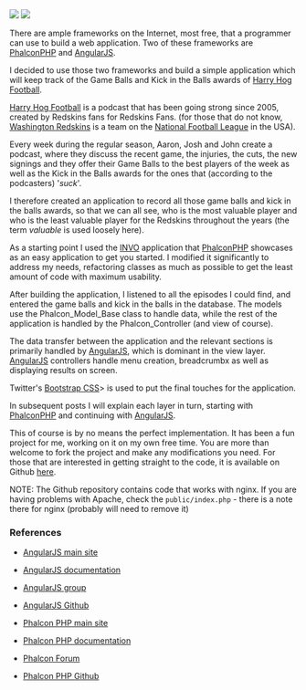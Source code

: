 <img class="post-image" src="{{ cdnUrl }}/files/phalcon-green.png" />
<img class="post-image" src="{{ cdnUrl }}/files/angularjs.png" />

There are ample frameworks on the Internet, most free, that a programmer can use to build a web application. Two of these frameworks are [PhalconPHP](https://phalconphp.com) and [AngularJS](http://angularjs.org).

I decided to use those two frameworks and build a simple application which will keep track of the Game Balls and Kick in the Balls awards of [Harry Hog Football](http://www.harryhogfootball.com/).

[Harry Hog Football](http://www.harryhogfootball.com/) is a podcast that has been going strong since 2005, created by Redskins fans for Redskins Fans. (for those that do not know, [Washington Redskins](http://www.redskins.com/) is a team on the [National Football League](http://www.nfl.com/) in the USA).

Every week during the regular season, Aaron, Josh and John create a podcast, where they discuss the recent game, the injuries, the cuts, the new signings and they offer their Game Balls to the best players of the week as well as the Kick in the Balls awards for the ones that (according to the podcasters) '*suck*'.

I therefore created an application to record all those game balls and kick in the balls awards, so that we can all see, who is the most valuable player and who is the least valuable player for the Redskins throughout the years (the term *valuable* is used loosely here).

As a starting point I used the [INVO](https://github.com/phalcon/invo) application that [PhalconPHP](https://phalconphp.com) showcases as an easy application to get you started. I modified it significantly to address my needs, refactoring classes as much as possible to get the least amount of code with maximum usability.

After building the application, I listened to all the episodes I could find, and entered the game balls and kick in the balls in the database. The models use the Phalcon_Model_Base class to handle data, while the rest of the application is handled by the Phalcon_Controller (and view of course).

The data transfer between the application and the relevant sections is primarily handled by [AngularJS](http://angularjs.org), which is dominant in the view layer. [AngularJS](http://angularjs.org) controllers handle menu creation, breadcrumbx as well as displaying results on screen.

Twitter's [Bootstrap CSS](http://twitter.github.com/bootstrap/)> is used to put the final touches for the application.

In subsequent posts I will explain each layer in turn, starting with [PhalconPHP](https://phalconphp.com) and continuing with [AngularJS](http://angularjs.org).

This of course is by no means the perfect implementation. It has been a fun project for me, working on it on my own free time. You are more than welcome to fork the project and make any modifications you need. For those that are interested in getting straight to the code, it is available on Github [here](https://github.com/niden/phalcon-angular-harryhogfootball).

NOTE: The Github repository contains code that works with nginx. If you are having problems with Apache, check the `public/index.php` - there is a note there for nginx (probably will need to remove it)

### References

* [AngularJS main site](http://angularjs.org/)
* [AngularJS documentation](http://docs.angularjs.org/api)
* [AngularJS group](https://groups.google.com/forum/#!forum/angular)
* [AngularJS Github](https://github.com/angular)

* [Phalcon PHP main site](https://phalconphp.com/)
* [Phalcon PHP documentation](https://docs.phalconphp.com/)
* [Phalcon Forum](https://forum.phalconphp.com)
* [Phalcon PHP Github](https://github.com/phalcon)

